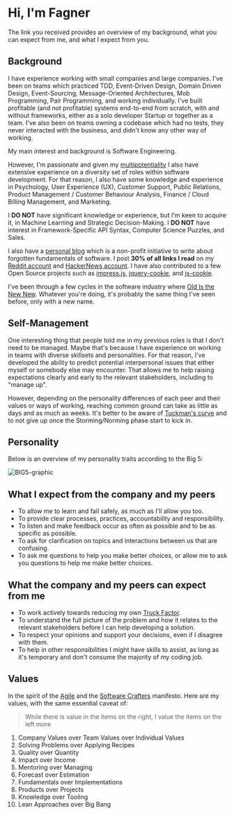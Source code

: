 # Hi, I'm Fagner

The link you received provides an overview of my background, what you can expect from me, and what I expect from you.

## Background

I have experience working with small companies and large companies. I've been on teams which practiced TDD, Event-Driven Design, Domain Driven Design, Event-Sourcing, Message-Oriented Architectures, Mob Programming, Pair Programming, and working individually. I've built profitable (and not profitable) systems end-to-end from scratch, with and without frameworks, either as a solo developer Startup or together as a team. I've also been on teams owning a codebase which had no tests, they never interacted with the business, and didn't know any other way of working.

My main interest and background is Software Engineering.

However, I'm passionate and given my [multipotentiality](https://en.wikipedia.org/wiki/Multipotentiality#:~:text=A%20multipotentialite%20is%20a%20person,calling%E2%80%9D%20the%20way%20specialists%20do.) I also have extensive experience on a diversity set of roles within software development. For that reason, I also have some knowledge and experience in Psychology, User Experience (UX), Customer Support, Public Relations, Product Management / Customer Behaviour Analysis, Finance / Cloud Billing Management, and Marketing.

I **DO NOT** have significant knowledge or experience, but I'm keen to acquire it, in Machine Learning and Strategic Decision-Making. I **DO NOT** have interest in Framework-Specific API Syntax, Computer Science Puzzles, and Sales.

I also have a [personal blog](https://fagnerbrack.com) which is a non-profit initiative to write about forgotten fundamentals of software. I post **30% of all links I read** on my [Reddit account](https://reddit.com/user/fagnerbrack) and [HackerNews account](https://news.ycombinator.com/submitted?id=fagnerbrack). I have also contributed to a few Open Source projects such as [impress.js](https://github.com/impress/impress.js), [jquery-cookie](https://github.com/carhartl), and [js-cookie](https://github.com/js-cookie/js-cookie).

I've been through a few cycles in the software industry where [Old Is the New New](https://www.youtube.com/watch?v=AbgsfeGvg3E). Whatever you're doing, it's probably the same thing I've seen before, only with a new name.

## Self-Management

One interesting thing that people told me in my previous roles is that I don't need to be managed. Maybe that's because I have experience on working in teams with diverse skillsets and personalities. For that reason, I've developed the ability to predict potential interpersonal issues that either myself or somebody else may encounter. That allows me to help raising expectations clearly and early to the relevant stakeholders, including to "manage up".

However, depending on the personality differences of each peer and their values or ways of working, reaching common ground can take as little as days and as much as weeks. It's better to be aware of [Tuckman's curve](https://en.wikipedia.org/wiki/Tuckman%27s_stages_of_group_development) and to not give up once the Storming/Norming phase start to kick in.

## Personality

Below is an overview of my personality traits according to the Big 5:

![BIG5-graphic](https://user-images.githubusercontent.com/835857/156909180-899661ad-d5ce-426e-be22-c1c7fa0d6c05.png)

## What I expect from the company and my peers

* To allow me to learn and fail safely, as much as I'll allow you too.
* To provide clear processes, practices, accountability and responsibility.
* To listen and make feedback occur as often as possible and to be as specific as possible.
* To ask for clarification on topics and interactions between us that are confusing.
* To ask me questions to help you make better choices, or allow me to ask you questions to help me make better choices.

## What the company and my peers can expect from me

* To work actively towards reducing my own [Truck Factor](http://www.agileadvice.com/2005/05/15/agilemanagement/truck-factor/).
* To understand the full picture of the problem and how it relates to the relevant stakeholders before I can help developing a solution.
* To respect your opinions and support your decisions, even if I disagree with them.
* To help in other responsibilities I might have skills to assist, as long as it's temporary and don't consume the majority of my coding job.

## Values

In the spirit of the [Agile](https://agilemanifesto.org/) and the [Software Crafters](http://manifesto.softwarecraftsmanship.org/) manifesto. Here are my values, with the same essential caveat of:

> While there is value in the items on the right, I value the items on the left more

1. Company Values over Team Values over Individual Values
2. Solving Problems over Applying Recipes
3. Quality over Quantity
4. Impact over Income
5. Mentoring over Managing
6. Forecast over Estimation
7. Fundamentals over Implementations
8. Products over Projects
9. Knowledge over Tooling
10. Lean Approaches over Big Bang
